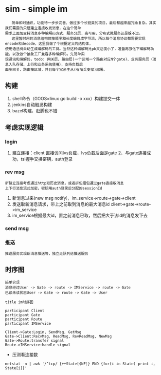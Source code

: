 # sim - simple im 
```text
   简单即时通讯，功能待一步步完善，做过多个长链类的项目，最后都越来越冗余复杂。其实我们需要的只是建立连接收发消息，在这个简单
需求上面加支持消息多种编解码方式，服务分层，高可用，分布式微服务还是躲不过。
   这里暂时用的消息结构体按顺序和长度编码成字节流，所以每个消息协议都需要实现encode和decode，这里我做了个根据定义的结构体，
使用语法树自动生成编解码的工具。当然这种编解码比pb灵活度小了，准备再强化下编解码功能，以及做个抽象工厂兼容多种编解码。先简单实
现通讯和编解码，todo: 网关层、路由层(一个区域一个路由对应N个gate)、业务服务层（消息入队存储、上行和业务系统使用），支持负载后
面多网关，路由按区域，并且每个冗余主从(有哨兵支撑)部署。
``` 

## 构建
1. shell命令（GOOS=linux go build -o xxx）构建提交一体
2. jenkins自动触发构建
3. bazel构建，赶脚也不错


## 考虑实现逻辑
### login
1. 建立连接：client 直接访问lvs负载，lvs负载后面是gate
2、与gate连接成功，tsl握手交换密钥，auth登录

### rev msg
```text
新建立连接考虑通过http取历史消息，或者拆包组包通过gate直接取消息
上下行消息流式加密，密钥用auth登录后分配的sessionId
```
1. 新消息过来(new msg notify)，im_service->route->gate->client
2. 发送取新消息请求，带上之前取到消息的最大消息id client->gate->route->im_service
3. im_service根据最大id，置之前消息已取，然后把大于该Id的消息发下去

### send msg

### 推送
```text
推送服务实现新消息推送等，独立走队列给推送服务
```
## 时序图
```text
简单实现 
消息经过User -> Gate -> route -> IMService -> route -> Gate
已读未读状态User -> Gate -> route -> Gate -> User

```
```sequence
title im时序图

participant Client
participant Gate
participant Route
participant IMService

Client->Gate:Login, SendMsg, GetMsg
Gate->Client:RecvMsg, ReadMsg, RevReadMsg, NewMsg
Gate->Route:transfer signal
Route->IMService:handle signal
```

* 压测看连接数
```text
netstat -n | awk '/^tcp/ {++State[$NF]} END {for(i in State) print i, State[i]}'
```